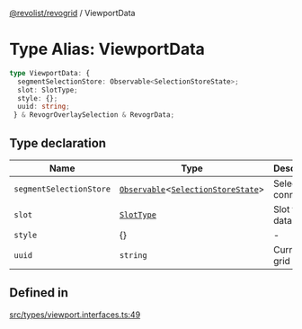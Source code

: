[@revolist/revogrid](README.md) / ViewportData

# Type Alias: ViewportData

```ts
type ViewportData: {
  segmentSelectionStore: Observable<SelectionStoreState>;
  slot: SlotType;
  style: {};
  uuid: string;
 } & RevogrOverlaySelection & RevogrData;
```

## Type declaration

| Name | Type | Description | Defined in |
| ------ | ------ | ------ | ------ |
| `segmentSelectionStore` | [`Observable`](TypeAlias.Observable.md)\<[`SelectionStoreState`](TypeAlias.SelectionStoreState.md)\> | Selection connection | [src/types/viewport.interfaces.ts:51](https://github.com/revolist/revogrid/blob/179ef4790c9da8e1216f1005cb3571a276adbd08/src/types/viewport.interfaces.ts#L51) |
| `slot` | [`SlotType`](TypeAlias.SlotType.md) | Slot to put data | [src/types/viewport.interfaces.ts:54](https://github.com/revolist/revogrid/blob/179ef4790c9da8e1216f1005cb3571a276adbd08/src/types/viewport.interfaces.ts#L54) |
| `style` | \{\} | - | [src/types/viewport.interfaces.ts:58](https://github.com/revolist/revogrid/blob/179ef4790c9da8e1216f1005cb3571a276adbd08/src/types/viewport.interfaces.ts#L58) |
| `uuid` | `string` | Current grid uniq Id | [src/types/viewport.interfaces.ts:57](https://github.com/revolist/revogrid/blob/179ef4790c9da8e1216f1005cb3571a276adbd08/src/types/viewport.interfaces.ts#L57) |

## Defined in

[src/types/viewport.interfaces.ts:49](https://github.com/revolist/revogrid/blob/179ef4790c9da8e1216f1005cb3571a276adbd08/src/types/viewport.interfaces.ts#L49)
